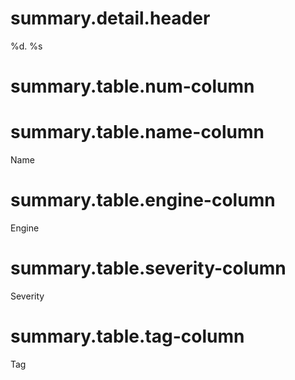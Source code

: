 # summary.detail.header

%d. %s

# summary.table.num-column

 #

# summary.table.name-column

Name

# summary.table.engine-column

Engine

# summary.table.severity-column

Severity


# summary.table.tag-column

Tag
